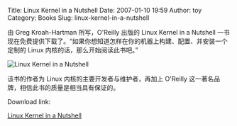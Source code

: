 Title: Linux Kernel in a Nutshell
Date: 2007-01-10 19:59
Author: toy
Category: Books
Slug: linux-kernel-in-a-nutshell

由 Greg Kroah-Hartman 所写，O'Reilly 出版的 Linux Kernel in a Nutshell
一书现在免费提供下载了。“如果你想知道怎样在你的机器上构建、配置、并安装一个定制的
Linux 内核的话，那么开始阅读此书吧。”

![Linux Kernel in a
Nutshell](http://i.linuxtoy.org/i/2007/01/linux_kernel_in_a_nutshell_small.jpg)

该书的作者为 Linux 内核的主要开发者与维护者，再加上 O'Reilly
这一著名品牌，相信此书的质量是相当具有保证的。

Download link:

[Linux Kernel in a Nutshell](http://www.kroah.com/lkn/)
